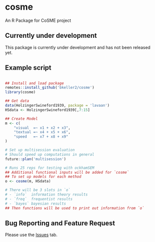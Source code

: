 # cosme
An R Package for CoSME project


## Currently under development

This package is currently under development and has not been released yet.

## Example script
```r

## Install and load package
remotes::install_github('bkeller2/cosme')
library(cosme)

## Get data
data(HolzingerSwineford1939, package = 'lavaan')
HSdata <- HolzingerSwineford1939[,7:15]

## Create Model
m <- c(
    "visual  =~ x1 + x2 + x3",
    "textual =~ x4 + x5 + x6",
    "speed   =~ x7 + x8 + x9"
)

# Set up multisession evaluation
# Should speed up computations in general
future::plan('multisession')

# Runs 25 reps for testing with ockhamSEM
## Additional functional inputs will be added for `cosme`
## To set up models for each method
o <- cosme(m, HSdata)

# There will be 3 slots in `o`
# - `info`  information theory results
# - `freq`  frequentist results
# - `bayes` bayesian results
## Then functions will be used to print out information from `o`
```

## Bug Reporting and Feature Request
Please use the [Issues](https://github.com/bkeller2/cosme/issues) tab.
